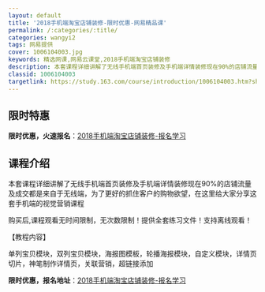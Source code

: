 ```yaml
---
layout: default
title: '2018手机端淘宝店铺装修-限时优惠-网易精品课'
permalink: /:categories/:title/
categories: wangyi2
tags: 网易提供
cover: 1006104003.jpg
keywords: 精选网课,网易云课堂,2018手机端淘宝店铺装修
description: 本套课程详细讲解了无线手机端首页装修及手机端详情装修现在90%的店铺流量及成交都是来自于无线端，为了更好的抓住客户的购物
classid: 1006104003
targetlink: https://study.163.com/course/introduction/1006104003.htm?share=1&shareId=1025206652&utm_campaign=share&utm_medium=iphoneShare&utm_source=&utm_u=1025206652
---
```


## 限时特惠

**限时优惠，火速报名**：[2018手机端淘宝店铺装修-报名学习](https://study.163.com/course/introduction/1006104003.htm?share=1&shareId=1025206652&utm_campaign=share&utm_medium=iphoneShare&utm_source=&utm_u=1025206652)

## 课程介绍

本套课程详细讲解了无线手机端首页装修及手机端详情装修现在90%的店铺流量及成交都是来自于无线端，为了更好的抓住客户的购物欲望，在这里给大家分享这套手机端的视觉营销课程

购买后,课程观看无时间限制，无次数限制！提供全套练习文件！支持离线观看！

【教程内容】

单列宝贝模块，双列宝贝模块，海报图模板，轮播海报模块，自定义模块，详情页切片，神笔制作详情页，关联营销，超链接添加

**限时优惠，报名地址**：[2018手机端淘宝店铺装修-报名学习](https://study.163.com/course/introduction/1006104003.htm?share=1&shareId=1025206652&utm_campaign=share&utm_medium=iphoneShare&utm_source=&utm_u=1025206652)

